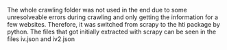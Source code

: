 The whole crawling folder was not used in the end due to some unresolveable errors during crawling and only getting the information for a few websites. Therefore, it was switched from scrapy to the hti package by python. The files that got initially extracted with scrapy can be seen in the files iv.json and iv2.json